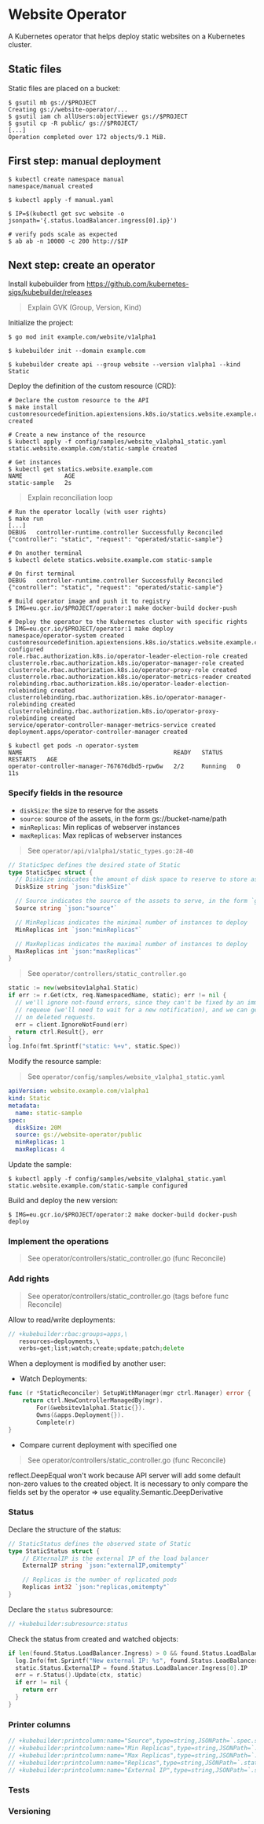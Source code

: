 # Website Operator

A Kubernetes operator that helps deploy static websites on a Kubernetes cluster.

## Static files

Static files are placed on a bucket:

```shell
$ gsutil mb gs://$PROJECT
Creating gs://website-operator/...
$ gsutil iam ch allUsers:objectViewer gs://$PROJECT
$ gsutil cp -R public/ gs://$PROJECT/
[...]
Operation completed over 172 objects/9.1 MiB.
```

## First step: manual deployment

```shell
$ kubectl create namespace manual
namespace/manual created

$ kubectl apply -f manual.yaml

$ IP=$(kubectl get svc website -o jsonpath='{.status.loadBalancer.ingress[0].ip}')

# verify pods scale as expected
$ ab ab -n 10000 -c 200 http://$IP
```

## Next step: create an operator

Install kubebuilder from https://github.com/kubernetes-sigs/kubebuilder/releases

> Explain GVK (Group, Version, Kind)

Initialize the project:

```shell
$ go mod init example.com/website/v1alpha1

$ kubebuilder init --domain example.com

$ kubebuilder create api --group website --version v1alpha1 --kind Static
```

Deploy the definition of the custom resource (CRD):

```shell
# Declare the custom resource to the API
$ make install
customresourcedefinition.apiextensions.k8s.io/statics.website.example.com created

# Create a new instance of the resource
$ kubectl apply -f config/samples/website_v1alpha1_static.yaml
static.website.example.com/static-sample created

# Get instances
$ kubectl get statics.website.example.com  
NAME            AGE
static-sample   2s
```

> Explain reconciliation loop

```shell
# Run the operator locally (with user rights)
$ make run
[...]
DEBUG   controller-runtime.controller Successfully Reconciled {"controller": "static", "request": "operated/static-sample"}

# On another terminal
$ kubectl delete statics.website.example.com static-sample

# On first terminal
DEBUG   controller-runtime.controller Successfully Reconciled {"controller": "static", "request": "operated/static-sample"}
```


```shell
# Build operator image and push it to registry
$ IMG=eu.gcr.io/$PROJECT/operator:1 make docker-build docker-push

# Deploy the operator to the Kubernetes cluster with specific rights
$ IMG=eu.gcr.io/$PROJECT/operator:1 make deploy
namespace/operator-system created
customresourcedefinition.apiextensions.k8s.io/statics.website.example.com configured
role.rbac.authorization.k8s.io/operator-leader-election-role created
clusterrole.rbac.authorization.k8s.io/operator-manager-role created
clusterrole.rbac.authorization.k8s.io/operator-proxy-role created
clusterrole.rbac.authorization.k8s.io/operator-metrics-reader created
rolebinding.rbac.authorization.k8s.io/operator-leader-election-rolebinding created
clusterrolebinding.rbac.authorization.k8s.io/operator-manager-rolebinding created
clusterrolebinding.rbac.authorization.k8s.io/operator-proxy-rolebinding created
service/operator-controller-manager-metrics-service created
deployment.apps/operator-controller-manager created

$ kubectl get pods -n operator-system
NAME                                           READY   STATUS    RESTARTS   AGE
operator-controller-manager-767676dbd5-rpw6w   2/2     Running   0          11s
```

### Specify fields in the resource

- `diskSize`: the size to reserve for the assets
- `source`: source of the assets, in the form gs://bucket-name/path
- `minReplicas`: Min replicas of webserver instances
- `maxReplicas`: Max replicas of webserver instances

> See `operator/api/v1alpha1/static_types.go:28-40`

```go
// StaticSpec defines the desired state of Static
type StaticSpec struct {
  // DiskSize indicates the amount of disk space to reserve to store assets for each instance
  DiskSize string `json:"diskSize"`

  // Source indicates the source of the assets to serve, in the form `gs://bucket-name/path`
  Source string `json:"source"`

  // MinReplicas indicates the minimal number of instances to deploy
  MinReplicas int `json:"minReplicas"`

  // MaxReplicas indicates the maximal number of instances to deploy
  MaxReplicas int `json:"maxReplicas"`
}
```

> See `operator/controllers/static_controller.go`

```go
static := new(websitev1alpha1.Static)
if err := r.Get(ctx, req.NamespacedName, static); err != nil {
  // we'll ignore not-found errors, since they can't be fixed by an immediate
  // requeue (we'll need to wait for a new notification), and we can get them
  // on deleted requests.
  err = client.IgnoreNotFound(err)
  return ctrl.Result{}, err
}
log.Info(fmt.Sprintf("static: %+v", static.Spec))
```

Modify the resource sample:

> See `operator/config/samples/website_v1alpha1_static.yaml`

```yaml
apiVersion: website.example.com/v1alpha1
kind: Static
metadata:
  name: static-sample
spec:
  diskSize: 20M
  source: gs://website-operator/public
  minReplicas: 1
  maxReplicas: 4
```

Update the sample:

```shell
$ kubectl apply -f config/samples/website_v1alpha1_static.yaml
static.website.example.com/static-sample configured
```

Build and deploy the new version:

```shell
$ IMG=eu.gcr.io/$PROJECT/operator:2 make docker-build docker-push deploy
```

### Implement the operations

> See operator/controllers/static_controller.go (func Reconcile)

### Add rights

> See operator/controllers/static_controller.go (tags before func Reconcile)

Allow to read/write deployments:

```go
// +kubebuilder:rbac:groups=apps,\
   resources=deployments,\
   verbs=get;list;watch;create;update;patch;delete
```

When a deployment is modified by another user:

- Watch Deployments:

```go
func (r *StaticReconciler) SetupWithManager(mgr ctrl.Manager) error {
	return ctrl.NewControllerManagedBy(mgr).
		For(&websitev1alpha1.Static{}).
		Owns(&apps.Deployment{}).
		Complete(r)
}
```

- Compare current deployment with specified one

> See operator/controllers/static_controller.go (func Reconcile)

reflect.DeepEqual won't work because API server will add some default non-zero values to the created object.
It is necessary to only compare the fields set by the operator => use equality.Semantic.DeepDerivative

### Status

Declare the structure of the status:

```go
// StaticStatus defines the observed state of Static
type StaticStatus struct {
	// EXternalIP is the external IP of the load balancer
	ExternalIP string `json:"externalIP,omitempty"`

	// Replicas is the number of replicated pods
	Replicas int32 `json:"replicas,omitempty"`
}
```

Declare the `status` subresource:

```go
// +kubebuilder:subresource:status
```

Check the status from created and watched objects:

```go
if len(found.Status.LoadBalancer.Ingress) > 0 && found.Status.LoadBalancer.Ingress[0].IP != static.Status.ExternalIP {
  log.Info(fmt.Sprintf("New external IP: %s", found.Status.LoadBalancer.Ingress[0].IP))
  static.Status.ExternalIP = found.Status.LoadBalancer.Ingress[0].IP
  err = r.Status().Update(ctx, static)
  if err != nil {
    return err
  }
}

```

### Printer columns

```go
// +kubebuilder:printcolumn:name="Source",type=string,JSONPath=`.spec.source`
// +kubebuilder:printcolumn:name="Min Replicas",type=string,JSONPath=`.spec.minReplicas`
// +kubebuilder:printcolumn:name="Max Replicas",type=string,JSONPath=`.spec.maxReplicas`
// +kubebuilder:printcolumn:name="Replicas",type=string,JSONPath=`.status.replicas`
// +kubebuilder:printcolumn:name="External IP",type=string,JSONPath=`.status.externalIP`
```

### Tests

### Versioning
